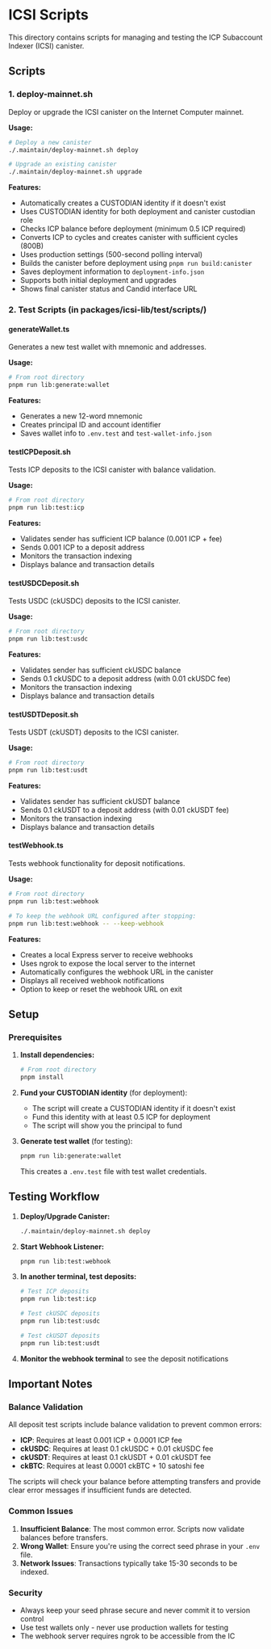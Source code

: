 # ICSI Scripts

This directory contains scripts for managing and testing the ICP Subaccount Indexer (ICSI) canister.

## Scripts

### 1. deploy-mainnet.sh

Deploy or upgrade the ICSI canister on the Internet Computer mainnet.

**Usage:**

```bash
# Deploy a new canister
./.maintain/deploy-mainnet.sh deploy

# Upgrade an existing canister
./.maintain/deploy-mainnet.sh upgrade
```

**Features:**

- Automatically creates a CUSTODIAN identity if it doesn't exist
- Uses CUSTODIAN identity for both deployment and canister custodian role
- Checks ICP balance before deployment (minimum 0.5 ICP required)
- Converts ICP to cycles and creates canister with sufficient cycles (800B)
- Uses production settings (500-second polling interval)
- Builds the canister before deployment using `pnpm run build:canister`
- Saves deployment information to `deployment-info.json`
- Supports both initial deployment and upgrades
- Shows final canister status and Candid interface URL

### 2. Test Scripts (in packages/icsi-lib/test/scripts/)

#### generateWallet.ts

Generates a new test wallet with mnemonic and addresses.

**Usage:**

```bash
# From root directory
pnpm run lib:generate:wallet
```

**Features:**

- Generates a new 12-word mnemonic
- Creates principal ID and account identifier
- Saves wallet info to `.env.test` and `test-wallet-info.json`

#### testICPDeposit.sh

Tests ICP deposits to the ICSI canister with balance validation.

**Usage:**

```bash
# From root directory
pnpm run lib:test:icp
```

**Features:**

- Validates sender has sufficient ICP balance (0.001 ICP + fee)
- Sends 0.001 ICP to a deposit address
- Monitors the transaction indexing
- Displays balance and transaction details

#### testUSDCDeposit.sh

Tests USDC (ckUSDC) deposits to the ICSI canister.

**Usage:**

```bash
# From root directory
pnpm run lib:test:usdc
```

**Features:**

- Validates sender has sufficient ckUSDC balance
- Sends 0.1 ckUSDC to a deposit address (with 0.01 ckUSDC fee)
- Monitors the transaction indexing
- Displays balance and transaction details

#### testUSDTDeposit.sh

Tests USDT (ckUSDT) deposits to the ICSI canister.

**Usage:**

```bash
# From root directory
pnpm run lib:test:usdt
```

**Features:**

- Validates sender has sufficient ckUSDT balance
- Sends 0.1 ckUSDT to a deposit address (with 0.01 ckUSDT fee)
- Monitors the transaction indexing
- Displays balance and transaction details

#### testWebhook.ts

Tests webhook functionality for deposit notifications.

**Usage:**

```bash
# From root directory
pnpm run lib:test:webhook

# To keep the webhook URL configured after stopping:
pnpm run lib:test:webhook -- --keep-webhook
```

**Features:**

- Creates a local Express server to receive webhooks
- Uses ngrok to expose the local server to the internet
- Automatically configures the webhook URL in the canister
- Displays all received webhook notifications
- Option to keep or reset the webhook URL on exit

## Setup

### Prerequisites

1. **Install dependencies:**

   ```bash
   # From root directory
   pnpm install
   ```

2. **Fund your CUSTODIAN identity** (for deployment):

   - The script will create a CUSTODIAN identity if it doesn't exist
   - Fund this identity with at least 0.5 ICP for deployment
   - The script will show you the principal to fund

3. **Generate test wallet** (for testing):
   ```bash
   pnpm run lib:generate:wallet
   ```
   This creates a `.env.test` file with test wallet credentials.

## Testing Workflow

1. **Deploy/Upgrade Canister:**

   ```bash
   ./.maintain/deploy-mainnet.sh deploy
   ```

2. **Start Webhook Listener:**

   ```bash
   pnpm run lib:test:webhook
   ```

3. **In another terminal, test deposits:**

   ```bash
   # Test ICP deposits
   pnpm run lib:test:icp

   # Test ckUSDC deposits
   pnpm run lib:test:usdc

   # Test ckUSDT deposits
   pnpm run lib:test:usdt
   ```

4. **Monitor the webhook terminal** to see the deposit notifications

## Important Notes

### Balance Validation

All deposit test scripts include balance validation to prevent common errors:

- **ICP**: Requires at least 0.001 ICP + 0.0001 ICP fee
- **ckUSDC**: Requires at least 0.1 ckUSDC + 0.01 ckUSDC fee
- **ckUSDT**: Requires at least 0.1 ckUSDT + 0.01 ckUSDT fee
- **ckBTC**: Requires at least 0.0001 ckBTC + 10 satoshi fee

The scripts will check your balance before attempting transfers and provide clear error messages if insufficient funds are detected.

### Common Issues

1. **Insufficient Balance**: The most common error. Scripts now validate balances before transfers.
2. **Wrong Wallet**: Ensure you're using the correct seed phrase in your `.env` file.
3. **Network Issues**: Transactions typically take 15-30 seconds to be indexed.

### Security

- Always keep your seed phrase secure and never commit it to version control
- Use test wallets only - never use production wallets for testing
- The webhook server requires ngrok to be accessible from the IC
